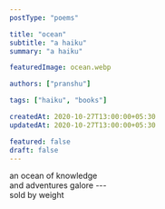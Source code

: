 ```yaml
---
postType: "poems"

title: "ocean"
subtitle: "a haiku"
summary: "a haiku"

featuredImage: ocean.webp

authors: ["pranshu"]

tags: ["haiku", "books"]

createdAt: 2020-10-27T13:00:00+05:30
updatedAt: 2020-10-27T13:00:00+05:30

featured: false
draft: false
---
```


an ocean of knowledge  
and adventures galore ---   
sold by weight
